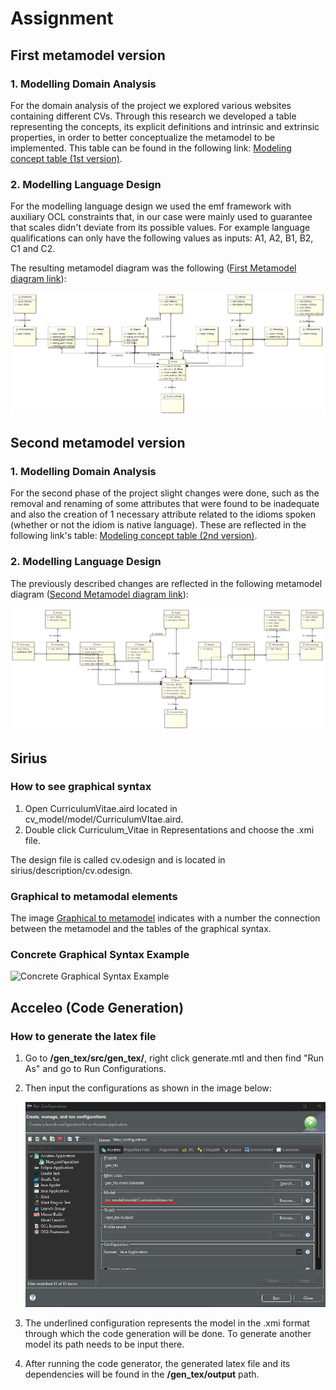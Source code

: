 # Assignment 

## First metamodel version

### 1. Modelling Domain Analysis

For the domain analysis of the project we explored various websites containing different CVs. Through this research we developed a table representing the concepts, its explicit definitions and intrinsic and extrinsic properties, in order to better conceptualize the metamodel to be implemented.
This table can be found in the following link: [Modeling concept table (1st version)](/Assignment/docs/MDAfirst.pdf).

### 2. Modelling Language Design 

For the modelling language design we used the emf framework with auxiliary OCL constraints that, in our case were mainly used to guarantee that scales didn't deviate from its possible values. 
For example language qualifications can only have the following values as inputs: A1, A2, B1, B2, C1 and C2.

The resulting metamodel diagram was the following ([First Metamodel diagram link](/Assignment/docs/MetamodelFirst.jpg)):

![First Metamodel diagram](/Assignment/docs/MetamodelFirst.jpg)

## Second metamodel version

### 1. Modelling Domain Analysis

For the second phase of the project slight changes were done, such as the removal and renaming of some attributes that were found to be inadequate and also the creation of 1 necessary attribute related to the idioms spoken (whether or not the idiom is native language). These are reflected in the following link's table: 
[Modeling concept table (2nd version)](/Assignment/docs/MDAsecond.pdf).

### 2. Modelling Language Design
The previously described changes are reflected in the following metamodel diagram ([Second Metamodel diagram link](/Assignment/docs/MetamodelSecond.png)):

![Second Metamodel diagram](/Assignment/docs/MetamodelSecond.png)

## Sirius

### How to see graphical syntax

1. Open CurriculumVitae.aird located in cv_model/model/CurriculumVItae.aird. 
2. Double click Curriculum_Vitae in Representations and choose the .xmi file.

The design file is called cv.odesign and is located in sirius/description/cv.odesign.

### Graphical to metamodal elements

The image [Graphical to metamodel](/Assignment/docs/cgsMapping.png) indicates with a number the connection between the metamodel and the tables of the graphical syntax.

### Concrete Graphical Syntax Example

![Concrete Graphical Syntax Example](/Assignment/docs/Curriculum_Vitae_graph_syntax.png)

## Acceleo (Code Generation)

### How to generate the latex file

1. Go to **/gen_tex/src/gen_tex/**, right click generate.mtl and then find "Run As" and go to Run Configurations.

2. Then input the configurations as shown in the image below: 

    ![Run Configuration for acceleo](/Assignment/docs/accRunConfig.png)

3. The underlined configuration represents the model in the .xmi format through which the code generation will be done. To generate another model its path needs to be input there.

4. After running the code generator, the generated latex file and its dependencies will be found in the **/gen_tex/output** path.
